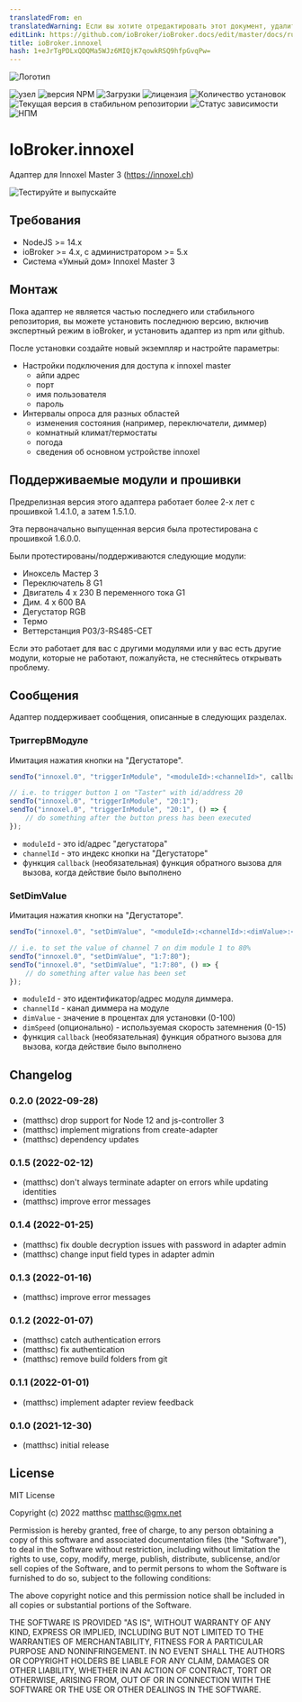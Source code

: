 ```yaml
---
translatedFrom: en
translatedWarning: Если вы хотите отредактировать этот документ, удалите поле «translationFrom», в противном случае этот документ будет снова автоматически переведен
editLink: https://github.com/ioBroker/ioBroker.docs/edit/master/docs/ru/adapterref/iobroker.innoxel/README.md
title: ioBroker.innoxel
hash: 1+eJrTgPDLxQDQMa5WJz6MIQjK7qowkRSQ9hfpGvqPw=
---
```

![Логотип](../../../en/adapterref/iobroker.innoxel/admin/innoxel.png)

![узел](https://img.shields.io/node/v-lts/iobroker.innoxel)
![версия NPM](https://img.shields.io/npm/v/iobroker.innoxel.svg)
![Загрузки](https://img.shields.io/npm/dm/iobroker.innoxel.svg)
![лицензия](https://img.shields.io/npm/l/iobroker.innoxel)
![Количество установок](https://iobroker.live/badges/innoxel-installed.svg)
![Текущая версия в стабильном репозитории](https://iobroker.live/badges/innoxel-stable.svg)
![Статус зависимости](https://img.shields.io/david/matthsc/iobroker.innoxel.svg)
![НПМ](https://nodei.co/npm/iobroker.innoxel.png?downloads=true)

# IoBroker.innoxel
Адаптер для Innoxel Master 3 (https://innoxel.ch)

![Тестируйте и выпускайте](https://github.com/matthsc/ioBroker.innoxel/workflows/Test%20and%20Release/badge.svg)

## Требования
- NodeJS >= 14.x
- ioBroker >= 4.x, с администратором >= 5.x
- Система «Умный дом» Innoxel Master 3

## Монтаж
Пока адаптер не является частью последнего или стабильного репозитория, вы можете установить последнюю версию, включив экспертный режим в ioBroker, и установить адаптер из npm или github.

После установки создайте новый экземпляр и настройте параметры:

- Настройки подключения для доступа к innoxel master
    -   айпи адрес
    - порт
    -   имя пользователя
    -   пароль
- Интервалы опроса для разных областей
    - изменения состояния (например, переключатели, диммер)
    - комнатный климат/термостаты
    -   погода
    - сведения об основном устройстве innoxel

## Поддерживаемые модули и прошивки
Предрелизная версия этого адаптера работает более 2-х лет с прошивкой 1.4.1.0, а затем 1.5.1.0.

Эта первоначально выпущенная версия была протестирована с прошивкой 1.6.0.0.

Были протестированы/поддерживаются следующие модули:

- Иноксель Мастер 3
- Переключатель 8 G1
- Двигатель 4 x 230 В переменного тока G1
- Дим. 4 x 600 ВА
- Дегустатор RGB
- Термо
- Веттерстанция P03/3-RS485-CET

Если это работает для вас с другими модулями или у вас есть другие модули, которые не работают, пожалуйста, не стесняйтесь открывать проблему.

## Сообщения
Адаптер поддерживает сообщения, описанные в следующих разделах.

### ТриггерВМодуле
Имитация нажатия кнопки на "Дегустаторе".

```ts
sendTo("innoxel.0", "triggerInModule", "<moduleId>:<channelId>", callback);

// i.e. to trigger button 1 on "Taster" with id/address 20
sendTo("innoxel.0", "triggerInModule", "20:1");
sendTo("innoxel.0", "triggerInModule", "20:1", () => {
    // do something after the button press has been executed
});
```

- <code>moduleId</code> - это id/адрес &quot;дегустатора&quot;
- <code>channelId</code> - это индекс кнопки на &quot;Дегустаторе&quot;
- функция <code>callback</code> (необязательная) функция обратного вызова для вызова, когда действие было выполнено

### SetDimValue
Имитация нажатия кнопки на "Дегустаторе".

```ts
sendTo("innoxel.0", "setDimValue", "<moduleId>:<channelId>:<dimValue>:<dimSpeed>", callback);

// i.e. to set the value of channel 7 on dim module 1 to 80%
sendTo("innoxel.0", "setDimValue", "1:7:80");
sendTo("innoxel.0", "setDimValue", "1:7:80", () => {
    // do something after value has been set
});
```

- <code>moduleId</code> - это идентификатор/адрес модуля диммера.
- <code>channelId</code> - канал диммера на модуле
- <code>dimValue</code> - значение в процентах для установки (0-100)
- <code>dimSpeed</code> (опционально) - используемая скорость затемнения (0-15)
- функция <code>callback</code> (необязательная) функция обратного вызова для вызова, когда действие было выполнено

## Changelog

<!--
    Placeholder for the next version (at the beginning of the line):
    ### **WORK IN PROGRESS**
-->
### 0.2.0 (2022-09-28)

-   (matthsc) drop support for Node 12 and js-controller 3
-   (matthsc) implement migrations from create-adapter
-   (matthsc) dependency updates

### 0.1.5 (2022-02-12)

-   (matthsc) don't always terminate adapter on errors while updating identities
-   (matthsc) improve error messages

### 0.1.4 (2022-01-25)

-   (matthsc) fix double decryption issues with password in adapter admin
-   (matthsc) change input field types in adapter admin

### 0.1.3 (2022-01-16)

-   (matthsc) improve error messages

### 0.1.2 (2022-01-07)

-   (matthsc) catch authentication errors
-   (matthsc) fix authentication
-   (matthsc) remove build folders from git

### 0.1.1 (2022-01-01)

-   (matthsc) implement adapter review feedback

### 0.1.0 (2021-12-30)

-   (matthsc) initial release

## License

MIT License

Copyright (c) 2022 matthsc <matthsc@gmx.net>

Permission is hereby granted, free of charge, to any person obtaining a copy
of this software and associated documentation files (the "Software"), to deal
in the Software without restriction, including without limitation the rights
to use, copy, modify, merge, publish, distribute, sublicense, and/or sell
copies of the Software, and to permit persons to whom the Software is
furnished to do so, subject to the following conditions:

The above copyright notice and this permission notice shall be included in all
copies or substantial portions of the Software.

THE SOFTWARE IS PROVIDED "AS IS", WITHOUT WARRANTY OF ANY KIND, EXPRESS OR
IMPLIED, INCLUDING BUT NOT LIMITED TO THE WARRANTIES OF MERCHANTABILITY,
FITNESS FOR A PARTICULAR PURPOSE AND NONINFRINGEMENT. IN NO EVENT SHALL THE
AUTHORS OR COPYRIGHT HOLDERS BE LIABLE FOR ANY CLAIM, DAMAGES OR OTHER
LIABILITY, WHETHER IN AN ACTION OF CONTRACT, TORT OR OTHERWISE, ARISING FROM,
OUT OF OR IN CONNECTION WITH THE SOFTWARE OR THE USE OR OTHER DEALINGS IN THE
SOFTWARE.
